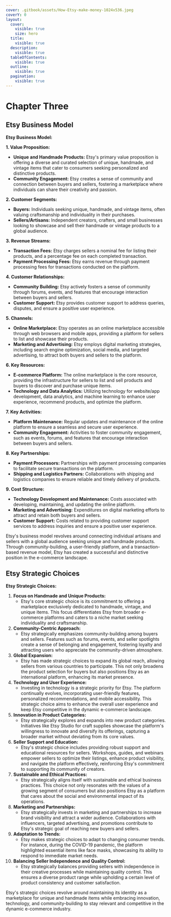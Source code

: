```yaml
---
cover: .gitbook/assets/How-Etsy-make-money-1024x536.jpeg
coverY: 0
layout:
  cover:
    visible: true
    size: hero
  title:
    visible: true
  description:
    visible: true
  tableOfContents:
    visible: true
  outline:
    visible: true
  pagination:
    visible: true
---
```


# Chapter Three

## Etsy Business Model

**Etsy Business Model:**

**1. Value Proposition:**

* **Unique and Handmade Products:** Etsy's primary value proposition is offering a diverse and curated selection of unique, handmade, and vintage items that cater to consumers seeking personalized and distinctive products.
* **Community Engagement:** Etsy creates a sense of community and connection between buyers and sellers, fostering a marketplace where individuals can share their creativity and passion.

**2. Customer Segments:**

* **Buyers:** Individuals seeking unique, handmade, and vintage items, often valuing craftsmanship and individuality in their purchases.
* **Sellers/Artisans:** Independent creators, crafters, and small businesses looking to showcase and sell their handmade or vintage products to a global audience.

**3. Revenue Streams:**

* **Transaction Fees:** Etsy charges sellers a nominal fee for listing their products, and a percentage fee on each completed transaction.
* **Payment Processing Fees:** Etsy earns revenue through payment processing fees for transactions conducted on the platform.

**4. Customer Relationships:**

* **Community Building:** Etsy actively fosters a sense of community through forums, events, and features that encourage interaction between buyers and sellers.
* **Customer Support:** Etsy provides customer support to address queries, disputes, and ensure a positive user experience.

**5. Channels:**

* **Online Marketplace:** Etsy operates as an online marketplace accessible through web browsers and mobile apps, providing a platform for sellers to list and showcase their products.
* **Marketing and Advertising:** Etsy employs digital marketing strategies, including search engine optimization, social media, and targeted advertising, to attract both buyers and sellers to the platform.

**6. Key Resources:**

* **E-commerce Platform:** The online marketplace is the core resource, providing the infrastructure for sellers to list and sell products and buyers to discover and purchase unique items.
* **Technology and Data Analytics:** Utilizing technology for website/app development, data analytics, and machine learning to enhance user experience, recommend products, and optimize the platform.

**7. Key Activities:**

* **Platform Maintenance:** Regular updates and maintenance of the online platform to ensure a seamless and secure user experience.
* **Community Engagement:** Activities to foster community engagement, such as events, forums, and features that encourage interaction between buyers and sellers.

**8. Key Partnerships:**

* **Payment Processors:** Partnerships with payment processing companies to facilitate secure transactions on the platform.
* **Shipping and Logistics Partners:** Collaborations with shipping and logistics companies to ensure reliable and timely delivery of products.

**9. Cost Structure:**

* **Technology Development and Maintenance:** Costs associated with developing, maintaining, and updating the online platform.
* **Marketing and Advertising:** Expenditures on digital marketing efforts to attract and retain both buyers and sellers.
* **Customer Support:** Costs related to providing customer support services to address inquiries and ensure a positive user experience.

Etsy's business model revolves around connecting individual artisans and sellers with a global audience seeking unique and handmade products. Through community-building, a user-friendly platform, and a transaction-based revenue model, Etsy has created a successful and distinctive position in the e-commerce landscape.

## Etsy Strategic Choices

**Etsy Strategic Choices:**

1. **Focus on Handmade and Unique Products:**
   * Etsy's core strategic choice is its commitment to offering a marketplace exclusively dedicated to handmade, vintage, and unique items. This focus differentiates Etsy from broader e-commerce platforms and caters to a niche market seeking individuality and craftsmanship.
2. **Community-Centric Approach:**
   * Etsy strategically emphasizes community-building among buyers and sellers. Features such as forums, events, and seller spotlights create a sense of belonging and engagement, fostering loyalty and attracting users who appreciate the community-driven atmosphere.
3. **Global Expansion:**
   * Etsy has made strategic choices to expand its global reach, allowing sellers from various countries to participate. This not only broadens the product selection for buyers but also positions Etsy as an international platform, enhancing its market presence.
4. **Technology and User Experience:**
   * Investing in technology is a strategic priority for Etsy. The platform continually evolves, incorporating user-friendly features, personalized recommendations, and mobile accessibility. This strategic choice aims to enhance the overall user experience and keep Etsy competitive in the dynamic e-commerce landscape.
5. **Innovation in Product Categories:**
   * Etsy strategically explores and expands into new product categories. Initiatives like Etsy Studio for craft supplies showcase the platform's willingness to innovate and diversify its offerings, capturing a broader market without deviating from its core values.
6. **Seller Support and Education:**
   * Etsy's strategic choice includes providing robust support and educational resources for sellers. Workshops, guides, and webinars empower sellers to optimize their listings, enhance product visibility, and navigate the platform effectively, reinforcing Etsy's commitment to supporting its community of creators.
7. **Sustainable and Ethical Practices:**
   * Etsy strategically aligns itself with sustainable and ethical business practices. This choice not only resonates with the values of a growing segment of consumers but also positions Etsy as a platform that cares about the social and environmental impact of its operations.
8. **Marketing and Partnerships:**
   * Etsy strategically invests in marketing and partnerships to increase brand visibility and attract a wider audience. Collaborations with influencers, targeted advertising, and promotions contribute to Etsy's strategic goal of reaching new buyers and sellers.
9. **Adaptation to Trends:**
   * Etsy makes strategic choices to adapt to changing consumer trends. For instance, during the COVID-19 pandemic, the platform highlighted essential items like face masks, showcasing its ability to respond to immediate market needs.
10. **Balancing Seller Independence and Quality Control:**
    * Etsy strategically balances providing sellers with independence in their creative processes while maintaining quality control. This ensures a diverse product range while upholding a certain level of product consistency and customer satisfaction.

Etsy's strategic choices revolve around maintaining its identity as a marketplace for unique and handmade items while embracing innovation, technology, and community-building to stay relevant and competitive in the dynamic e-commerce industry.


